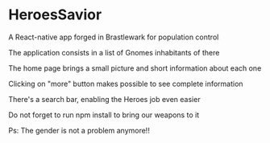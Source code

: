 # HeroesSavior

A React-native app forged in Brastlewark for population control

The application consists in a list of Gnomes inhabitants of there

The home page brings a small picture and short information about each one

Clicking on "more" button makes possible to see complete information

There's a search bar, enabling the Heroes job even easier

Do not forget to run npm install to bring our weapons to it

Ps: The gender is not a problem anymore!!
